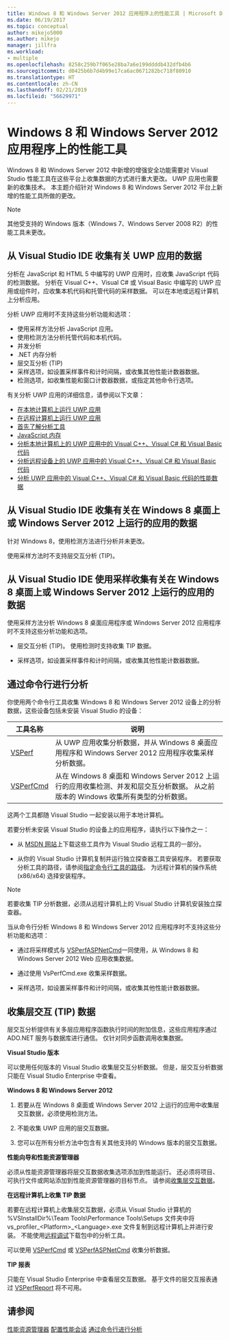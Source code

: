 ```yaml
---
title: Windows 8 和 Windows Server 2012 应用程序上的性能工具 | Microsoft Docs
ms.date: 06/19/2017
ms.topic: conceptual
author: mikejo5000
ms.author: mikejo
manager: jillfra
ms.workload:
- multiple
ms.openlocfilehash: 8258c259b7f065e28ba7a6e199ddddb432dfb4b6
ms.sourcegitcommit: d0425b6b7d4b99e17ca6ac0671282bc718f80910
ms.translationtype: HT
ms.contentlocale: zh-CN
ms.lasthandoff: 02/21/2019
ms.locfileid: "56629971"
---
```

# <a name="performance-tools-on-windows-8-and-windows-server-2012-applications"></a>Windows 8 和 Windows Server 2012 应用程序上的性能工具

Windows 8 和 Windows Server 2012 中新增的增强安全功能需要对 Visual Studio 性能工具在这些平台上收集数据的方式进行重大更改。 UWP 应用也需要新的收集技术。 本主题介绍针对 Windows 8 和 Windows Server 2012 平台上新增的性能工具所做的更改。

> [!NOTE]
> 其他受支持的 Windows 版本（Windows 7、Windows Server 2008 R2）的性能工具未更改。

## <a name="collect-data-on-uwp-apps-from-the-visual-studio-ide"></a>从 Visual Studio IDE 收集有关 UWP 应用的数据

分析在 JavaScript 和 HTML 5 中编写的 UWP 应用时，应收集 JavaScript 代码的检测数据。 分析在 Visual C++、Visual C# 或 Visual Basic 中编写的 UWP 应用或组件时，应收集本机代码和托管代码的采样数据。 可以在本地或远程计算机上分析应用。

分析 UWP 应用时不支持这些分析功能和选项：

- 使用采样方法分析 JavaScript 应用。
- 使用检测方法分析托管代码和本机代码。
- 并发分析
- .NET 内存分析
- 层交互分析 (TIP)
- 采样选项，如设置采样事件和计时间隔，或收集其他性能计数器数据。
- 检测选项，如收集性能和窗口计数器数据，或指定其他命令行选项。

有关分析 UWP 应用的详细信息，请参阅以下文章：

- [在本地计算机上运行 UWP 应用](/visualstudio/debugger/start-a-debugging-session-for-a-store-app-in-visual-studio-vb-csharp-cpp-and-xaml)
- [在远程计算机上运行 UWP 应用](../debugger/run-windows-store-apps-on-a-remote-machine.md)
- [首先了解分析工具](profiling-feature-tour.md)
- [JavaScript 内存](../profiling/javascript-memory.md)
- [分析本地计算机上的 UWP 应用中的 Visual C++、Visual C# 和 Visual Basic 代码](https://msdn.microsoft.com/2d0c939e-0bac-48c5-b727-46f6c6113060)
- [分析远程设备上的 UWP 应用中的 Visual C++、Visual C# 和 Visual Basic 代码](https://msdn.microsoft.com/b932a2be-11b0-40fd-b996-75c6b6a79d22)
- [分析 UWP 应用中的 Visual C++、Visual C# 和 Visual Basic 代码的性能数据](https://msdn.microsoft.com/5de4a413-d924-425f-afc4-e1ecfb0fca18)

## <a name="collect-data-on-apps-running-on-the-windows-8-desktop-or-on-windows-server-2012-from-the-visual-studio-ide"></a>从 Visual Studio IDE 收集有关在 Windows 8 桌面上或 Windows Server 2012 上运行的应用的数据

针对 Windows 8，使用检测方法进行分析并未更改。

使用采样方法时不支持层交互分析 (TIP)。

## <a name="collect-data-on-apps-running-on-the-windows-8-desktop-or-on-windows-server-2012-by-using-sampling-from-the-visual-studio-ide"></a>从 Visual Studio IDE 使用采样收集有关在 Windows 8 桌面上或 Windows Server 2012 上运行的应用的数据

使用采样方法分析 Windows 8 桌面应用程序或 Windows Server 2012 应用程序时不支持这些分析功能和选项。

- 层交互分析 (TIP)。 使用检测时支持收集 TIP 数据。

- 采样选项，如设置采样事件和计时间隔，或收集其他性能计数器数据。

## <a name="profile-from-the-command-line"></a>通过命令行进行分析

你使用两个命令行工具收集 Windows 8 和 Windows Server 2012 设备上的分析数据，这些设备包括未安装 Visual Studio 的设备：

|工具名称|说明|
|---------------|-----------------|
|[VSPerf](../profiling/vsperf.md)|从 UWP 应用收集分析数据，并从 Windows 8 桌面应用程序和 Windows Server 2012 应用程序收集采样分析数据。|
|[VSPerfCmd](../profiling/vsperfcmd.md)|从在 Windows 8 桌面和 Windows Server 2012 上运行的应用收集检测、并发和层交互分析数据。 从之前版本的 Windows 收集所有类型的分析数据。|

这两个工具都随 Visual Studio 一起安装以用于本地计算机。

若要分析未安装 Visual Studio 的设备上的应用程序，请执行以下操作之一：

- 从 [MSDN 网站](http://go.microsoft.com/fwlink/?LinkID=219549)上下载这些工具作为 Visual Studio 远程工具的一部分。

- 从你的 Visual Studio 计算机复制并运行独立探查器工具安装程序。 若要获取分析工具的路径，请参阅[指定命令行工具的路径](../profiling/specifying-the-path-to-profiling-tools-command-line-tools.md)。 为远程计算机的操作系统 (x86/x64) 选择安装程序。

> [!NOTE]
> 若要收集 TIP 分析数据，必须从远程计算机上的 Visual Studio 计算机安装独立探查器。

当从命令行分析 Windows 8 和 Windows Server 2012 应用程序时不支持这些分析功能和选项：

- 通过将采样模式与 [VSPerfASPNetCmd](../profiling/vsperfaspnetcmd.md)一同使用，从 Windows 8 和 Windows Server 2012 Web 应用收集数据。

- 通过使用 VsPerfCmd.exe 收集采样数据。

- 采样选项，如设置采样事件和计时间隔，或收集其他性能计数器数据。

## <a name="collect-tier-interaction-tip-data"></a>收集层交互 (TIP) 数据

层交互分析提供有关多层应用程序函数执行时间的附加信息，这些应用程序通过 ADO.NET 服务与数据库进行通信。 仅针对同步函数调用收集数据。

**Visual Studio 版本**

可以使用任何版本的 Visual Studio 收集层交互分析数据。 但是，层交互分析数据只能在 Visual Studio Enterprise 中查看。

**Windows 8 和 Windows Server 2012**

1. 若要从在 Windows 8 桌面或 Windows Server 2012 上运行的应用中收集层交互数据，必须使用检测方法。

2. 不能收集 UWP 应用的层交互数据。

3. 您可以在所有分析方法中包含有关其他支持的 Windows 版本的层交互数据。

**性能向导和性能资源管理器**

必须从性能资源管理器将层交互数据收集选项添加到性能运行。 还必须将项目、可执行文件或网站添加到性能资源管理器的目标节点。 请参阅[收集层交互数据](../profiling/collecting-tier-interaction-data.md)。

**在远程计算机上收集 TIP 数据**

若要在远程计算机上收集层交互数据，必须从 Visual Studio 计算机的 %VSInstallDir%\Team Tools\Performance Tools\Setups 文件夹中将 vs\_profiler\_\<Platform>\_\<Language>.exe 文件复制到远程计算机上并进行安装。 不能使用[远程调试](../debugger/remote-debugging.md)下载包中的分析工具。

可以使用 [VSPerfCmd](../profiling/vsperfcmd.md) 或 [VSPerfASPNetCmd](../profiling/vsperfaspnetcmd.md) 收集分析数据。

**TIP 报表**

只能在 Visual Studio Enterprise 中查看层交互数据。 基于文件的层交互报表通过 [VSPerfReport](../profiling/vsperfreport.md) 将不可用。

## <a name="see-also"></a>请参阅

[性能资源管理器](../profiling/performance-explorer.md)
[配置性能会话](../profiling/configuring-performance-sessions.md)
[通过命令行进行分析](../profiling/using-the-profiling-tools-from-the-command-line.md)